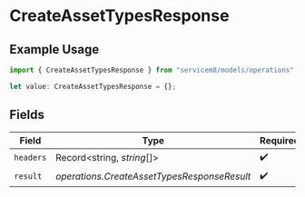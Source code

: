 # CreateAssetTypesResponse

## Example Usage

```typescript
import { CreateAssetTypesResponse } from "servicem8/models/operations";

let value: CreateAssetTypesResponse = {};
```

## Fields

| Field                                       | Type                                        | Required                                    | Description                                 |
| ------------------------------------------- | ------------------------------------------- | ------------------------------------------- | ------------------------------------------- |
| `headers`                                   | Record<string, *string*[]>                  | :heavy_check_mark:                          | N/A                                         |
| `result`                                    | *operations.CreateAssetTypesResponseResult* | :heavy_check_mark:                          | N/A                                         |